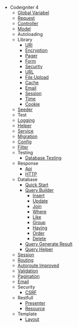 - Codeigniter 4
  - [Global Variabel](global.md)
  - [Request](request.md)
  - [Controller](controller.md)
  - [Model](model.md)
  - Autoloading
  - Library
    - [URI](library/uri.md)
    - [Encryption](library/encryption.md)
    - [Pager](library/pager.md)
    - [Form](library/form.md)
    - [Security](library/security.md)
    - [URL](library/url.md)
    - [File Upload](library/file_upload.md)
    - [Cache](library/cache.md)
    - [Email](library/email.md)
    - [Session](library/session.md)
    - [Time](library/time.md)
    - [Cookie](library/cookie.md)
  - [Seeder](seeder.md)
  - Test
  - [Logging](logging.md)
  - [Helper](helper.md)
  - [Service](service.md)
  - [Migration](migration.md)
  - [Config](config.md)
  - [Filter](filter.md)
  - Testing
    - [Database Testing](testing/database.md)
  - Response
    - [Api](response/api.md)
    - [HTTP](response/http.md)
  - Database
    - [Quick Start](query/quick_start.md)
    - [Query Builder](query/query_builder.md)
      - [Insert](query/insert.md)
      - [Update](query/update.md)
      - [Join](query/join.md)
      - [Where](query/where.md)
      - [Like](query/like.md)
      - [Group](query/group.md)
      - [Having](query/having.md)
      - [Order](query/order.md)
      - [Delete](query/delete.md)
    - [Query Generate Result](query/query_result.md)
    - [Query Helper](query/query_helper.md)
  - [Session](session.md)
  - [Routing](routing.md)
  - [Autoroute Improved](autoroute_improved.md)
  - [Validation](validation.md)
  - [Pagination](pagination.md)
  - [Email](email.md)
  - Security
    - [CSRF](csrf.md)
  - Restfull
    - [Presenter](restful/presenter.md)
    - [Resource](restful/resource.md)
  - Template
    - [Layout](template/layout.md)
